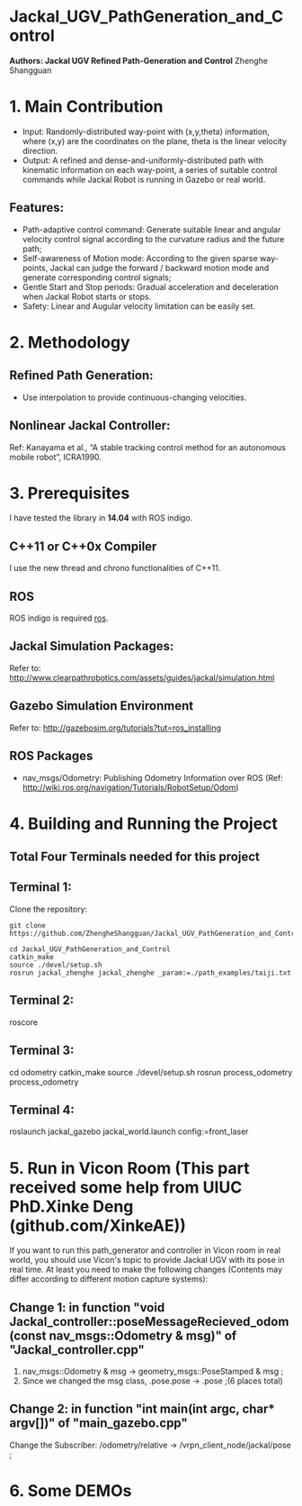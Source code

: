 # Jackal_UGV_PathGeneration_and_Control
**Authors: Jackal UGV Refined Path-Generation and Control** Zhenghe Shangguan


# 1. Main Contribution
- Input: Randomly-distributed way-point with (x,y,theta) information, where (x,y) are the coordinates on the plane, theta is the linear velocity direction.
- Output: A refined and dense-and-uniformly-distributed path with kinematic information on each way-point, a series of suitable control commands while Jackal Robot is running in Gazebo or real world.
## Features:
- Path-adaptive control command: Generate suitable linear and angular velocity control signal according to the curvature radius and the future path;
- Self-awareness of Motion mode: According to the given sparse way-points, Jackal can judge the forward / backward motion mode and generate corresponding control signals;
- Gentle Start and Stop periods: Gradual acceleration and deceleration when Jackal Robot starts or stops.
- Safety: Linear and Augular velocity limitation can be easily set.


# 2. Methodology
## Refined Path Generation:
- Use interpolation to provide continuous-changing velocities.
## Nonlinear Jackal Controller:
Ref: Kanayama et al., “A stable tracking control method for an autonomous mobile robot”, ICRA1990.

# 3. Prerequisites
I have tested the library in **14.04** with ROS indigo.

## C++11 or C++0x Compiler
I use the new thread and chrono functionalities of C++11.

## ROS 
ROS indigo is required [ros](http://wiki.ros.org/indigo/Installation/Ubuntu).

## Jackal Simulation Packages:
Refer to: http://www.clearpathrobotics.com/assets/guides/jackal/simulation.html

## Gazebo Simulation Environment
Refer to: http://gazebosim.org/tutorials?tut=ros_installing

## ROS Packages
- nav_msgs/Odometry: Publishing Odometry Information over ROS (Ref: http://wiki.ros.org/navigation/Tutorials/RobotSetup/Odom)


# 4. Building and Running the Project
## Total Four Terminals needed for this project

## Terminal 1:
Clone the repository:
```
git clone https://github.com/ZhengheShangguan/Jackal_UGV_PathGeneration_and_Control.git
```

```
cd Jackal_UGV_PathGeneration_and_Control
catkin_make
source ./devel/setup.sh
rosrun jackal_zhenghe jackal_zhenghe _param:=./path_examples/taiji.txt
```

## Terminal 2:
roscore

## Terminal 3:
cd odometry
catkin_make
source ./devel/setup.sh
rosrun process_odometry process_odometry

## Terminal 4:
roslaunch jackal_gazebo jackal_world.launch config:=front_laser


# 5. Run in Vicon Room (This part received some help from UIUC PhD.Xinke Deng (github.com/XinkeAE))

If you want to run this path_generator and controller in Vicon room in real world, you should use Vicon's topic to provide Jackal UGV with its pose in real time.
At least you need to make the following changes (Contents may differ according to different motion capture systems):
## Change 1: in function "void Jackal_controller::poseMessageRecieved_odom(const nav_msgs::Odometry & msg)" of "Jackal_controller.cpp"
1. nav_msgs::Odometry & msg -> geometry_msgs::PoseStamped & msg ;
2. Since we changed the msg class, .pose.pose -> .pose ;(6 places total)
## Change 2: in function "int main(int argc, char* argv[])" of "main_gazebo.cpp"
Change the Subscriber: /odometry/relative -> /vrpn_client_node/jackal/pose ;

# 6. Some DEMOs

